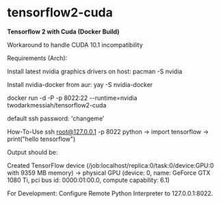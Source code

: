 # tensorflow2-cuda
**Tensorflow 2 with Cuda (Docker Build)**

Workaround to handle CUDA 10.1 incompatibility



Requirements (Arch):

Install latest nvidia graphics drivers on host: pacman -S nvidia

Install nvidia-docker from aur: yay -S nvidia-docker



docker run -d -P -p 8022:22 --runtime=nvidia twodarkmessiah/tensorflow2-cuda

default ssh password: 'changeme'

How-To-Use
ssh root@127.0.0.1 -p 8022
python 
-> import tensorflow
-> print("hello tensorflow")


Output should be:

Created TensorFlow device (/job:localhost/replica:0/task:0/device:GPU:0 with 9359 MB memory) -> physical GPU (device: 0, name: GeForce GTX 1080 Ti, pci bus id: 0000:01:00.0, compute capability: 6.1)


For Development: Configure Remote Python Interpreter to 127.0.0.1:8022.
